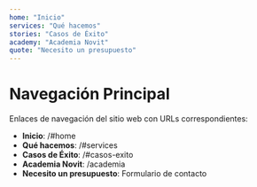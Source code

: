 ```yaml
---
home: "Inicio"
services: "Qué hacemos"
stories: "Casos de Éxito"
academy: "Academia Novit"
quote: "Necesito un presupuesto"
---
```


# Navegación Principal

Enlaces de navegación del sitio web con URLs correspondientes:

- **Inicio**: /#home
- **Qué hacemos**: /#services  
- **Casos de Éxito**: /#casos-exito
- **Academia Novit**: /academia
- **Necesito un presupuesto**: Formulario de contacto